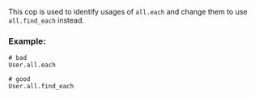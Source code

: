 This cop is used to identify usages of `all.each` and
change them to use `all.find_each` instead.

### Example:
    # bad
    User.all.each

    # good
    User.all.find_each